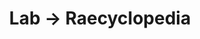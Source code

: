 ---
tags: raecyclopedia
layout: raecyclopedia.njk
title: Lab → Raecyclopedia
intro: A catalog of everything I've looked up about TV and film this year.
pagename: TV and film
entries:
  - date: 2021-01-27
    question: How many episodes are there of <i>Dr. Katz?</i>
    answer: 81
    sources:
      - https://en.m.wikipedia.org/wiki/List_of_Dr._Katz,_Professional_Therapist_episodes
  - date: 2021-01-28
    question: "Who voices Laura on <i>Dr. Katz?</i>"
    answer: "Laura is voiced by Sarah Silverman's sister Laura Silverman, who also voices Loni and Paula's mother in <i>Home Movies.</i>"
  - date: 2021-01-29
    question: Is Patrice O'Neal still alive?
    answer: No, Patrice O'Neal passed away in 2011 following complications from diabetes.
    sources:
      - https://en.m.wikipedia.org/wiki/Patrice_O'Neal
  - date: 2021-01-29
    question: Aside from <i>Dr. Katz, Home Movies,</i> and <i>Science Court, </i> were there other cartoons created with Squigglevision?
    answer: "Yes: the <i>Dick and Paula Celebrity Special</i> and <i>O'Grady.</i>"
    sources:
      - https://en.wikipedia.org/wiki/Squigglevision
  - date: 2021-02-14
    question: "Why does the Borg Queen in <i>Star Trek: Voyager</i> say <i>I</i> instead of <i>we?</i>"
    answer: "It's not really clear, since she's part of the collective and thus shouldn't have a sense of individuality. The answer given by fan sites is that she functions as the face of the collective and uses singular pronouns for better communication with other species. But in <i>Star Trek: Voyager,</i> she gives commands to the collective, which suggests she isn't part of it. So... bad writing?"
    sources:
      - https://memory-alpha.fandom.com/wiki/Borg_Queen
      - https://en.m.wikipedia.org/wiki/Borg#Borg_Queen
  - date: 2021-02-21
    question: "What years did the original <i>Sailor Moon</i> series air on TV in Japan?"
    answer: "<i>Sailor Moon</i> debuted in 1992 and ran until 1997."
    sources:
      - https://en.m.wikipedia.org/wiki/Sailor_Moon_(TV_series)
  - date: 2021-02-22
    question: "Does Jonathan Katz do voice work on <i>Bob's Burgers?</i>"
    answer: He voices Dean Dixon in one episode.
    sources:
      - https://bobs-burgers.fandom.com/wiki/Dean_Dixon



---